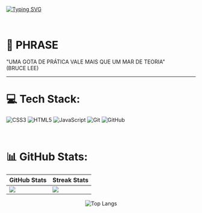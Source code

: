 [![Typing SVG](https://readme-typing-svg.herokuapp.com/?color=FF0000&size=98&center=true&vCenter=true&height=250&width=1600&lines=HELLO,+MY+NAME+is+Danilo;I'm+28+years+old;I+am+from+São+Paulo,+SP;I+study+development+de+systems+;Be+Welcome!+:%29+follow+me+on+github😉)](https://git.io/typing-svg)


<br>

# 💭 PHRASE 
"UMA GOTA DE PRÁTICA VALE MAIS QUE UM MAR DE TEORIA"
<br>
(BRUCE LEE)

-----

# 💻 Tech Stack:
![CSS3](https://img.shields.io/badge/css3-%231572B6.svg?style=for-the-badge&logo=css3&logoColor=white) ![HTML5](https://img.shields.io/badge/html5-%23E34F26.svg?style=for-the-badge&logo=html5&logoColor=white) ![JavaScript](https://img.shields.io/badge/javascript-%23323330.svg?style=for-the-badge&logo=javascript&logoColor=%23F7DF1E) ![Git](https://img.shields.io/badge/git-%23F05033.svg?style=for-the-badge&logo=git&logoColor=white) ![GitHub](https://img.shields.io/badge/github-%23121011.svg?style=for-the-badge&logo=github&logoColor=white)

<br>

# 📊 GitHub Stats:

| GitHub Stats | Streak Stats |
|--------------|--------------|
| ![](https://github-readme-stats.vercel.app/api?username=danilo-jds&theme=shadow_red&hide_border=false&include_all_commits=false&count_private=false+) | ![](https://nirzak-streak-stats.vercel.app/?user=danilo-jds&theme=shadow_red&hide_border=false) |

<div align="center">
  <img src="https://github-readme-stats.vercel.app/api/top-langs/?username=danilo-jds&theme=shadow_red&hide_border=false&include_all_commits=false&count_private=false&layout=compact" alt="Top Langs" />
</div>

<br>



